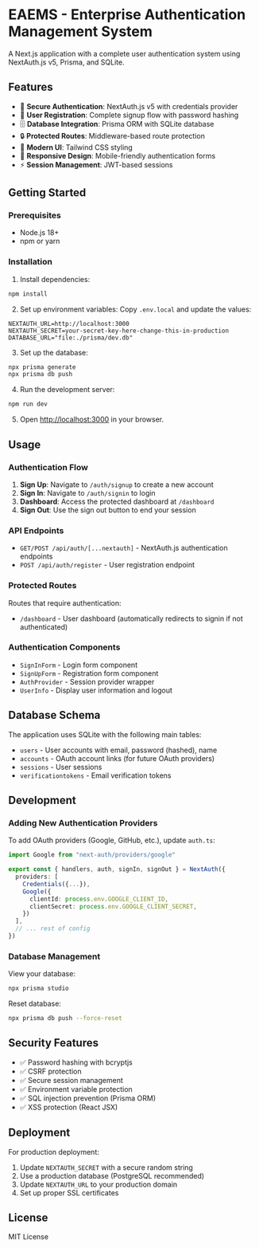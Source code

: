 # EAEMS - Enterprise Authentication Management System

A Next.js application with a complete user authentication system using NextAuth.js v5, Prisma, and SQLite.

## Features

- 🔐 **Secure Authentication**: NextAuth.js v5 with credentials provider
- 👤 **User Registration**: Complete signup flow with password hashing
- 🗄️ **Database Integration**: Prisma ORM with SQLite database
- 🔒 **Protected Routes**: Middleware-based route protection
- 🎨 **Modern UI**: Tailwind CSS styling
- 📱 **Responsive Design**: Mobile-friendly authentication forms
- ⚡ **Session Management**: JWT-based sessions

## Getting Started

### Prerequisites

- Node.js 18+ 
- npm or yarn

### Installation

1. Install dependencies:
```bash
npm install
```

2. Set up environment variables:
Copy `.env.local` and update the values:
```env
NEXTAUTH_URL=http://localhost:3000
NEXTAUTH_SECRET=your-secret-key-here-change-this-in-production
DATABASE_URL="file:./prisma/dev.db"
```

3. Set up the database:
```bash
npx prisma generate
npx prisma db push
```

4. Run the development server:
```bash
npm run dev
```

5. Open [http://localhost:3000](http://localhost:3000) in your browser.

## Usage

### Authentication Flow

1. **Sign Up**: Navigate to `/auth/signup` to create a new account
2. **Sign In**: Navigate to `/auth/signin` to login
3. **Dashboard**: Access the protected dashboard at `/dashboard`
4. **Sign Out**: Use the sign out button to end your session

### API Endpoints

- `GET/POST /api/auth/[...nextauth]` - NextAuth.js authentication endpoints
- `POST /api/auth/register` - User registration endpoint

### Protected Routes

Routes that require authentication:
- `/dashboard` - User dashboard (automatically redirects to signin if not authenticated)

### Authentication Components

- `SignInForm` - Login form component
- `SignUpForm` - Registration form component  
- `AuthProvider` - Session provider wrapper
- `UserInfo` - Display user information and logout

## Database Schema

The application uses SQLite with the following main tables:

- `users` - User accounts with email, password (hashed), name
- `accounts` - OAuth account links (for future OAuth providers)
- `sessions` - User sessions
- `verificationtokens` - Email verification tokens

## Development

### Adding New Authentication Providers

To add OAuth providers (Google, GitHub, etc.), update `auth.ts`:

```typescript
import Google from "next-auth/providers/google"

export const { handlers, auth, signIn, signOut } = NextAuth({
  providers: [
    Credentials({...}),
    Google({
      clientId: process.env.GOOGLE_CLIENT_ID,
      clientSecret: process.env.GOOGLE_CLIENT_SECRET,
    })
  ],
  // ... rest of config
})
```

### Database Management

View your database:
```bash
npx prisma studio
```

Reset database:
```bash
npx prisma db push --force-reset
```

## Security Features

- ✅ Password hashing with bcryptjs
- ✅ CSRF protection
- ✅ Secure session management
- ✅ Environment variable protection
- ✅ SQL injection prevention (Prisma ORM)
- ✅ XSS protection (React JSX)

## Deployment

For production deployment:

1. Update `NEXTAUTH_SECRET` with a secure random string
2. Use a production database (PostgreSQL recommended)
3. Update `NEXTAUTH_URL` to your production domain
4. Set up proper SSL certificates

## License

MIT License
